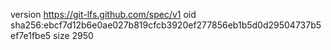 version https://git-lfs.github.com/spec/v1
oid sha256:ebcf7d12b6e0ae027b819cfcb3920ef277856eb1b5d0d29504737b5ef7e1fbe5
size 2950

